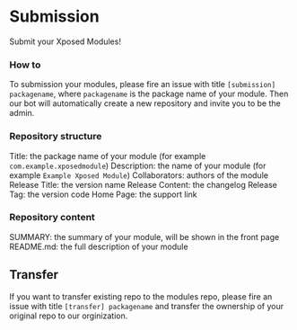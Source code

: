 # Submission
Submit your Xposed Modules!

### How to
To submission your modules, please fire an issue with title `[submission] packagename`, where `packagename` is the package name of your module. Then our bot will automatically create a new repository and invite you to be the admin.

### Repository structure
Title: the package name of your module (for example `com.example.xposedmodule`)
Description: the name of your module (for example `Example Xposed Module`)
Collaborators: authors of the module
Release Title: the version name
Release Content: the changelog
Release Tag: the version code
Home Page: the support link

### Repository content
SUMMARY: the summary of your module, will be shown in the front page
README.md: the full description of your module

## Transfer
If you want to transfer existing repo to the modules repo, please fire an issue with title `[transfer] packagename` and transfer the ownership of your original repo to our orginization.
